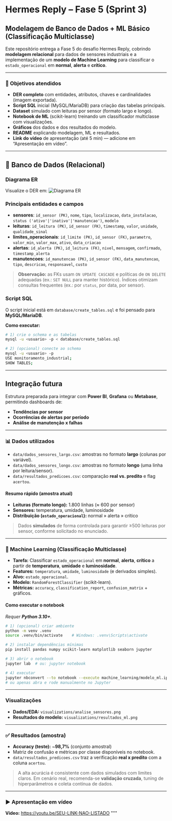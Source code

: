 # Hermes Reply – Fase 5 (Sprint 3)
## Modelagem de Banco de Dados + ML Básico (Classificação Multiclasse)

Este repositório entrega a Fase 5 do desafio Hermes Reply, cobrindo **modelagem relacional** para dados de sensores industriais e a implementação de um **modelo de Machine Learning** para classificar o `estado_operacional` em **normal**, **alerta** e **crítico**.

---

### 🎯 Objetivos atendidos
- **DER completo** com entidades, atributos, chaves e cardinalidades (imagem exportada).
- **Script SQL** inicial (MySQL/MariaDB) para criação das tabelas principais.
- **Dataset** simulado com leituras por sensor (formato largo e longo).
- **Notebook de ML** (scikit-learn) treinando um classificador multiclasse com visualizações.
- **Gráficos** dos dados e dos resultados do modelo.
- **README** explicando modelagem, ML e resultados.
- **Link do vídeo** de apresentação (até 5 min) — adicione em “Apresentação em vídeo”.

---

## 🧱 Banco de Dados (Relacional)

### Diagrama ER
Visualize o DER em: ![Diagrama ER](database/diagrama_er.png)

### Principais entidades e campos
- **sensores**: `id_sensor (PK)`, `nome`, `tipo`, `localizacao`, `data_instalacao`, `status ('ativo'|'inativo'|'manutencao')`, `modelo`
- **leituras**: `id_leitura (PK)`, `id_sensor (FK)`, `timestamp`, `valor`, `unidade`, `qualidade_sinal`
- **limites_operacionais**: `id_limite (PK)`, `id_sensor (FK)`, `parametro`, `valor_min`, `valor_max`, `ativo`, `data_criacao`
- **alertas**: `id_alerta (PK)`, `id_leitura (FK)`, `nivel`, `mensagem`, `confirmado`, `timestamp_alerta`
- **manutencoes**: `id_manutencao (PK)`, `id_sensor (FK)`, `data_manutencao`, `tipo`, `descricao`, `responsavel`, `custo`

> **Observação:** as FKs usam `ON UPDATE CASCADE` e políticas de `ON DELETE` adequadas (ex.: `SET NULL` para manter histórico). Índices otimizam consultas frequentes (ex.: por `status`, por data, por sensor).

### Script SQL
O script inicial está em `database/create_tables.sql` e foi pensado para **MySQL/MariaDB**.

**Como executar:**
```bash
# 1) crie o schema e as tabelas
mysql -u <usuario> -p < database/create_tables.sql

# 2) (opcional) conecte ao schema
mysql -u <usuario> -p
USE monitoramento_industrial;
SHOW TABLES;
```
---

## Integração futura

Estrutura preparada para integrar com **Power BI**, **Grafana** ou **Metabase**, permitindo dashboards de:

- **Tendências por sensor**
- **Ocorrências de alertas por período**
- **Análise de manutenção x falhas**

---

### 📊 Dados utilizados

- `data/dados_sensores_largo.csv`: amostras no formato **largo** (colunas por variável).
- `data/dados_sensores_longo.csv`: amostras no formato **longo** (uma linha por leitura/sensor).
- `data/resultados_predicoes.csv`: comparação **real vs. predito** e flag `acertou`.

#### Resumo rápido (amostra atual)
- **Leituras (formato longo):** 1.800 linhas (≈ 600 por sensor)
- **Sensores:** temperatura, umidade, luminosidade
- **Distribuição (`estado_operacional`):** normal » alerta » crítico

> Dados **simulados** de forma controlada para garantir ≥500 leituras por sensor, conforme solicitado no enunciado.

---

### 🤖 Machine Learning (Classificação Multiclasse)

- **Tarefa:** Classificar `estado_operacional` em **normal**, **alerta**, **crítico** a partir de **temperatura**, **umidade** e **luminosidade**.
- **Features:** `temperatura`, `umidade`, `luminosidade` (e derivados simples).
- **Alvo:** `estado_operacional`.
- **Modelo:** `RandomForestClassifier` (scikit-learn).
- **Métricas:** `accuracy`, `classification_report`, `confusion_matrix` + gráficos.

#### Como executar o notebook

*Requer **Python 3.10+**.*

```bash
# 1) (opcional) criar ambiente
python -m venv .venv
source .venv/bin/activate    # Windows: .venv\Scripts\activate

# 2) instalar dependências mínimas
pip install pandas numpy scikit-learn matplotlib seaborn jupyter

# 3) abrir o notebook
jupyter lab  # ou: jupyter notebook

# 4) executar
jupyter nbconvert --to notebook --execute machine_learning/modelo_ml.ipynb
# ou apenas abra e rode manualmente no Jupyter
```
---

### Visualizações

- **Dados/EDA:** `visualizations/analise_sensores.png`
- **Resultados do modelo:** `visualizations/resultados_ml.png`

---

### ✅ Resultados (amostra)

- **Accuracy (teste):** ~**98,7%** (conjunto amostral)
- Matriz de confusão e métricas por classe disponíveis no notebook.
- `data/resultados_predicoes.csv` traz a verificação **real x predito** com a coluna `acertou`.

> A alta acurácia é consistente com dados simulados com limites claros. Em cenário real, recomenda-se **validação cruzada**, tuning de hiperparâmetros e coleta contínua de dados.

---

### ▶️ Apresentação em vídeo
  
**Vídeo:** https://youtu.be/SEU-LINK-NAO-LISTADO
"""

